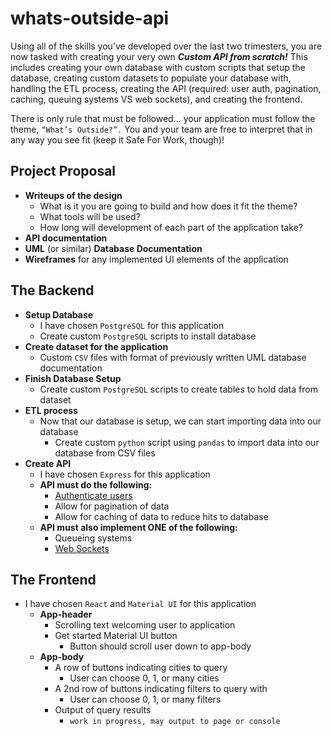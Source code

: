 # whats-outside-api
Using all of the skills you’ve developed over the last two trimesters, you are now tasked with creating your very own ***Custom API from scratch!*** This includes creating your own database with custom scripts that setup the database, creating custom datasets to populate your database with, handling the ETL process, creating the API (required: user auth, pagination, caching, queuing systems VS web sockets), and creating the frontend.

There is only rule that must be followed… your application must follow the theme, ```“What’s Outside?”.``` You and your team are free to interpret that in any way you see fit (keep it Safe For Work, though)!

## Project Proposal
- **Writeups of the design**
  - What is it you are going to build and how does it fit the theme?
  - What tools will be used?
  - How long will development of each part of the application take?
- **API documentation**
- **UML** (or similar) **Database Documentation**
- **Wireframes** for any implemented UI elements of the application

## The Backend
- **Setup Database**
  - I have chosen ```PostgreSQL``` for this application
  - Create custom ```PostgreSQL``` scripts to install database
- **Create dataset for the application**
  - Custom ```CSV``` files with format of previously written UML database documentation
- **Finish Database Setup**
  - Create custom ```PostgreSQL``` scripts to create tables to hold data from dataset
- **ETL process**
  - Now that our database is setup, we can start importing data into our database
    - Create custom ```python``` script using ```pandas``` to import data into our database from CSV files
- **Create API**
  - I have chosen ```Express``` for this application
  - **API must do the following:**
    - [Authenticate users](https://www.youtube.com/watch?v=Ud5xKCYQTjM)
	- Allow for pagination of data
	- Allow for caching of data to reduce hits to database
  - **API must also implement ONE of the following:**
    - Queueing systems
	- [Web Sockets](https://www.youtube.com/watch?v=ZKEqqIO7n-k)
  
## The Frontend
- I have chosen ```React``` and ```Material UI``` for this application
  - **App-header**
    - Scrolling text welcoming user to application
    - Get started Material UI button
	  - Button should scroll user down to app-body
  - **App-body**
    - A row of buttons indicating cities to query
	  - User can choose 0, 1, or many cities
	- A 2nd row of buttons indicating filters to query with
	  - User can choose 0, 1, or many filters
	- Output of query results
	  - `work in progress, may output to page or console`


